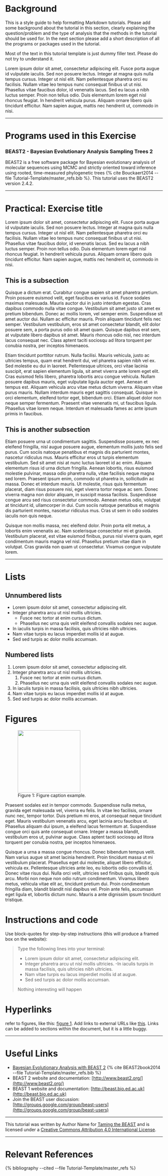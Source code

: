 # Background

This is a style guide to help formatting Markdown tutorials. Please add some background about the tutorial in this section, clearly explaining the question/problem and the type of analysis that the methods in the tutorial should be used for. In the next section please add a short description of all the programs or packages used in the tutorial. 

Most of the text in this tutorial template is just dummy filler text. Please do not try to understand it.

Lorem ipsum dolor sit amet, consectetur adipiscing elit. Fusce porta augue id vulputate iaculis. Sed non posuere lectus. Integer at magna quis nulla tempus cursus. Integer ut nisl elit. Nam pellentesque pharetra orci eu facilisis. Nullam vitae leo tempus nunc consequat finibus ut ut nisi. Phasellus vitae faucibus dolor, id venenatis lacus. Sed eu lacus a nibh luctus semper. Proin non tellus odio. Duis elementum lorem eget nisl rhoncus feugiat. In hendrerit vehicula purus. Aliquam ornare libero quis tincidunt efficitur. Nam sapien augue, mattis nec hendrerit ut, commodo in nisi.

----

# Programs used in this Exercise 

### BEAST2 - Bayesian Evolutionary Analysis Sampling Trees 2

BEAST2 is a free software package for Bayesian evolutionary analysis of molecular sequences using MCMC and strictly oriented toward inference using rooted, time-measured phylogenetic trees {% cite Bouckaert2014 --file Tutorial-Template/master_refs.bib %}. This tutorial uses the BEAST2 version 2.4.2.

----

# Practical: Exercise title

Lorem ipsum dolor sit amet, consectetur adipiscing elit. Fusce porta augue id vulputate iaculis. Sed non posuere lectus. Integer at magna quis nulla tempus cursus. Integer ut nisl elit. Nam pellentesque pharetra orci eu facilisis. Nullam vitae leo tempus nunc consequat finibus ut ut nisi. Phasellus vitae faucibus dolor, id venenatis lacus. Sed eu lacus a nibh luctus semper. Proin non tellus odio. Duis elementum lorem eget nisl rhoncus feugiat. In hendrerit vehicula purus. Aliquam ornare libero quis tincidunt efficitur. Nam sapien augue, mattis nec hendrerit ut, commodo in nisi.


## This is a subsection
Quisque a dictum erat. Curabitur congue sapien sit amet pharetra pretium. Proin posuere euismod velit, eget faucibus ex varius id. Fusce sodales maximus malesuada. Mauris auctor dui in justo interdum egestas. Cras dapibus commodo nulla vitae congue. Vestibulum sit amet justo sit amet ex pretium bibendum. Donec ac mollis lorem, vel semper enim. Suspendisse sit amet auctor dui. Nullam ac efficitur mauris. Proin aliquam tincidunt felis nec semper. Vestibulum vestibulum, eros sit amet consectetur blandit, elit dolor posuere sem, a porta purus odio sit amet quam. Quisque dapibus erat sem, at vulputate libero dapibus sit amet. Mauris rhoncus odio nisl, nec interdum lacus consequat nec. Class aptent taciti sociosqu ad litora torquent per conubia nostra, per inceptos himenaeos.

Etiam tincidunt porttitor rutrum. Nulla facilisi. Mauris vehicula, justo ac ultricies tempus, quam erat hendrerit dui, vel pharetra sapien nibh vel ex. Sed molestie eu dui in laoreet. Pellentesque ultrices, orci vitae lacinia suscipit, erat sapien elementum ligula, sit amet viverra ante lorem eget elit. Cras euismod felis libero, pharetra lobortis arcu congue vehicula. Nullam posuere dapibus mauris, eget vulputate ligula auctor eget. Aenean et tempus est. Aliquam vehicula arcu vitae metus dictum viverra. Aliquam vitae purus mauris. Nullam interdum mauris eget sagittis consequat. Quisque in orci elementum, eleifend tortor eget, bibendum orci. Etiam aliquet dolor non neque semper fermentum. Praesent vitae venenatis mi, ut faucibus ligula. Phasellus vitae lorem neque. Interdum et malesuada fames ac ante ipsum primis in faucibus.

## This is another subsection
Etiam posuere urna ut condimentum sagittis. Suspendisse posuere, ex nec eleifend fringilla, nisl augue posuere augue, elementum mollis justo felis sed purus. Cum sociis natoque penatibus et magnis dis parturient montes, nascetur ridiculus mus. Mauris efficitur eros ut turpis elementum vestibulum. Sed sit amet nisi at nunc luctus laoreet id ac enim. Aliquam elementum risus id urna dictum fringilla. Aenean lobortis, risus euismod molestie pulvinar, massa odio pharetra nulla, vitae facilisis neque magna sed lorem. Praesent ipsum enim, commodo ut pharetra in, sollicitudin ac massa. Donec et interdum mauris. Ut molestie, risus quis fermentum placerat, diam risus posuere nisi, eget viverra tortor neque ac sem. Donec viverra magna non dolor aliquam, in suscipit massa facilisis. Suspendisse congue arcu sed risus consectetur commodo. Aenean metus odio, volutpat at tincidunt id, ullamcorper in dui. Cum sociis natoque penatibus et magnis dis parturient montes, nascetur ridiculus mus. Cras ut sem in odio sodales iaculis non quis neque.

Quisque non mollis massa, nec eleifend dolor. Proin porta elit metus, a lobortis enim venenatis ac. Nam scelerisque consectetur mi et gravida. Vestibulum placerat, est vitae euismod finibus, purus nisl viverra quam, eget condimentum mauris magna vel nisl. Phasellus pretium vitae diam in volutpat. Cras gravida non quam ut consectetur. Vivamus congue vulputate lorem.

----

# Lists

## Unnumbered lists

- Lorem ipsum dolor sit amet, consectetur adipiscing elit.
- Integer pharetra arcu ut nisl mollis ultricies.
	- Fusce nec tortor at enim cursus dictum.
	- Phasellus nec urna quis velit eleifend convallis sodales nec augue.
- In iaculis turpis in massa facilisis, quis ultricies nibh ultricies.
- Nam vitae turpis eu lacus imperdiet mollis id at augue.
- Sed sed turpis ac dolor mollis accumsan.



## Numbered lists

1. Lorem ipsum dolor sit amet, consectetur adipiscing elit.
2. Integer pharetra arcu ut nisl mollis ultricies.
	1. Fusce nec tortor at enim cursus dictum.
	2. Phasellus nec urna quis velit eleifend convallis sodales nec augue.
1. In iaculis turpis in massa facilisis, quis ultricies nibh ultricies.
1. Nam vitae turpis eu lacus imperdiet mollis id at augue.
1. Sed sed turpis ac dolor mollis accumsan.


# Figures


<figure>
	<a id="fig:example"></a>
	<img style="width:200px;" src="figures/Logo_bw.png" alt="">
	<figcaption>Figure 1: Figure caption example.</figcaption>
</figure>

Praesent sodales est in tempor commodo. Suspendisse nulla metus, gravida eget malesuada vel, viverra eu felis. In vitae leo facilisis, ornare nunc nec, tempor tortor. Duis pretium mi eros, at consequat neque tincidunt eget. Mauris vestibulum venenatis arcu, eget lacinia arcu faucibus ut. Phasellus aliquam dui ipsum, a eleifend lacus fermentum at. Suspendisse congue orci quis ante consequat ornare. Integer a massa blandit, vestibulum eros ut, pulvinar augue. Class aptent taciti sociosqu ad litora torquent per conubia nostra, per inceptos himenaeos.

Quisque a urna a massa congue rhoncus. Donec bibendum tempus velit. Nam varius augue sit amet lacinia hendrerit. Proin tincidunt massa ut mi vestibulum placerat. Phasellus eget dui molestie, aliquet libero efficitur, vehicula ex. Pellentesque ultricies ante leo, eu lobortis odio convallis id. Donec vitae risus dui. Nulla orci velit, ultricies sed finibus quis, blandit quis arcu. Morbi non neque non odio rutrum condimentum. Vivamus libero metus, vehicula vitae elit ac, tincidunt pretium dui. Proin condimentum fringilla diam, blandit blandit nisl dapibus vel. Proin ante felis, accumsan eget ligula et, lobortis dictum nunc. Mauris a ante dignissim ipsum tincidunt tristique.


# Instructions and code

Use block-quotes for step-by-step instructions (this will produce a framed box on the website):

> Type the following lines into your terminal:
>
> - Lorem ipsum dolor sit amet, consectetur adipiscing elit.
> - Integer pharetra arcu ut nisl mollis ultricies.
> -In iaculis turpis in massa facilisis, quis ultricies nibh ultricies.
> - Nam vitae turpis eu lacus imperdiet mollis id at augue.
> - Sed sed turpis ac dolor mollis accumsan.
>
> Nothing interesting will happen



# Hyperlinks

refer to figures, like this: [figure 1](#fig:example). Add links to external URLs like [this](http://www.google.com). Links can be added to sections within the document, but it is a little buggy.

----

# Useful Links

- [Bayesian Evolutionary Analysis with BEAST 2](http://www.beast2.org/book.html) {% cite BEAST2book2014 --file Tutorial-Template/master_refs.bib %}
- BEAST 2 website and documentation: [http://www.beast2.org/](http://www.beast2.org/)
- BEAST 1 website and documentation: [http://beast.bio.ed.ac.uk](http://beast.bio.ed.ac.uk)
- Join the BEAST user discussion: [http://groups.google.com/group/beast-users](http://groups.google.com/group/beast-users) 

----

This tutorial was written by Author Name for [Taming the BEAST](https://taming-the-beast.github.io) and is licensed under a [Creative Commons Attribution 4.0 International License](http://creativecommons.org/licenses/by/4.0/). 

----

# Relevant References

{% bibliography --cited --file Tutorial-Template/master_refs %}

